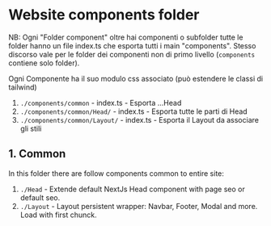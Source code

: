 # Website components folder

NB: Ogni "Folder component" oltre hai componenti o subfolder tutte le folder hanno un file index.ts che esporta tutti i main "components".
Stesso discorso vale per le folder dei componenti non di primo livello (`components` contiene solo folder).

Ogni Componente ha il suo modulo css associato (può estendere le classi di tailwind)

1. `./components/common` - index.ts - Esporta ...Head
2. `./components/common/Head/` - index.ts - Esporta tutte le parti di Head
3. `./components/common/Layout/` - index.ts - Esporta il Layout da associare gli stili

## 1. Common

In this folder there are follow components common to entire site:

1. `./Head` - Extende default NextJs Head component with page seo or default seo.
2. `./Layout` - Layout persistent wrapper: Navbar, Footer, Modal and more. Load with first chunck.